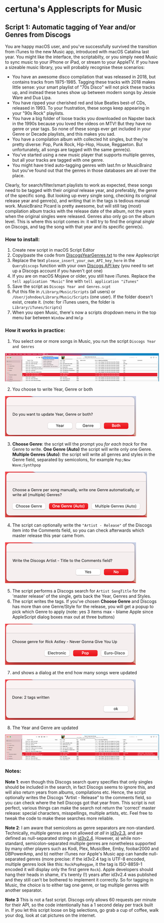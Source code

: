# certuna's Applescripts for Music

## Script 1: Automatic tagging of Year and/or Genres from Discogs

You are happy macOS user, and you've successfully survived the transition from iTunes to the new Music app, introduced with macOS Catalina last year. You might like the interface, the scriptabilty, or you simply need Music to sync music to your iPhone or iPad, or stream to your AppleTV. If you have a sizeable music library, you will probably recognise these scenarios:
- You have an awesome disco compilation that was released in 2018, but contains tracks from 1975-1985. Tagging these tracks with 2018 makes little sense: your smart playlist of "70s Disco" will not pick these tracks up, and instead these tunes show up between modern songs by Jessie Ware and Dua Lipa.
- You have ripped your cherished red and blue Beatles best-of CDs, released in 1993. To your frustration, these songs keep appearing in your "90s Rock" playlists.
- You have a big folder of loose tracks you downloaded on Napster back in the 1990s because you loved the videos on MTV! But they have no genre or year tags. So none of these songs ever get included in your Genre or Decade playlists, and this makes you sad.
- You have a compilation album with collected hit singles, but they're pretty diverse: Pop, Punk Rock, Hip-Hop, House, Reggaeton. But unfortunately, all songs are tagged with the same genre(s).
- You've started using a new music player that supports multiple genres, but all your tracks are tagged with one genre.
- You might have tried auto-tagging genres with last.fm or MusicBrainz but you've found out that the genres in those databases are all over the place.

Clearly, for search/filter/smart playlists to work as expected, these songs need to be tagged with their *original* release year, and preferably, the genre of the specific song. But looking up every single song, checking its original release year and genre(s), and writing that in the tags is tedious manual work. MusicBrainz Picard is pretty awesome, but will still tag (most) compilation album tracks with the release date of the album, not the years when the original singles were released. Genres also only go on the album level. This is where this script comes in: it will try to find the original *single* on Discogs, and tag the song with that year and its specific genre(s).

### How to install:
1. Create new script in macOS Script Editor
2. Copy/paste the code from [DiscogsYearGenres.txt](https://github.com/certuna/Applescripts-for-Music/raw/main/DiscogsYearGenres.txt) to the new Applescript 
3. Replace the text `please_insert_your_own_API_key_here` in the `QueryDiscogs` function with your own [Discogs API key](https://www.discogs.com/settings/developers) (you need to set up a Discogs account if you haven't got one)
4. If you are on macOS Mojave or older, you still have iTunes. Replace the `tell application "Music"` line with `tell application "iTunes"`
4. Save the script as `Discogs Year and Genres.scpt`
5. Put this file in `/Library/Music/Scripts` (all users) or `/User/johndoe/Library/Music/Scripts` (one user). If the folder doesn't exist, create it. (note: for iTunes users, the folder is `Library/iTunes/Scripts`)
6. When you open Music, there's now a scripts dropdown menu in the top menu bar between `Window` and `Help`

### How it works in practice:
1. You select one or more songs in Music, you run the script `Discogs Year and Genres`

![screenshot1](images/1.png)

2. You choose to write Year, Genre or both

![screenshot2](images/2.png)

3. **Choose Genre**: the script will the prompt you *for each track* for the Genre to write. **One Genre (Auto)** the script will write only one Genre. **Multiple Genres (Auto)**: the script will write all genres and styles in the Genre field, separated by semicolons, for example `Pop;New Wave;Synthpop`

![screenshot3](images/3.png)

4. The script can optionally write the `"Artist - Release"` of the Discogs item into the Comments field, so you can check afterwards which master release this year came from.

![screenshot4](images/4.png)

5. The script performs a Discogs search for `Artist SongTitle` for the 'master release' of the single, gets back the Year, Genres and Styles.
6. The script writes the tags. If you've chosen **Choose Genre** and Discogs has more than one Genre/Style for the release, you will get a popup to pick which Genre to apply (note: yes 3 items max - blame Apple since AppleScript dialog boxes max out at three buttons)

![screenshot6](images/6.png)

7. and shows a dialog at the end how many songs were updated

![screenshot7](images/7.png)

8. The Year and Genre are updated

![screenshot8](images/8.png)

### Notes:

**Note 1**: even though this Discogs search query specifies that only singles should be included in the search, in fact Discogs seems to ignore this, and will also return years from albums, compilations etc. Hence, the script optionally writes the Discogs "Artist - Release" to the comments field, so you can check where the hell Discogs got that year from. This script is not perfect, various things can make the search not return the 'correct' master release: special characters, misspellings, multiple artists, etc. Feel free to tweak the code to make these searches more reliable.

**Note 2**: I am aware that semicolons as genre separators are non-standard. Technically, multiple genres are not allowed *at all* in [id3v2.3](https://id3.org/id3v2.3.0#Declared_ID3v2_frames), and are defined as null-separated strings in [id3v2.4](https://id3.org/id3v2.4.0-frames). However, a) while non-standard, semicolon-separated multiple genres are nonetheless supported by many other players such as Kodi, Plex, MusicBee, Emby, foobar2000 and DBPowerAmp, and b) neither iTunes nor Apple's Music app can handle null-separated genres  (more precise: if the id3v2.4 tag is UTF-8 encoded, multiple genres look like this: `RockPopReggae`, it the tag is ISO-8859-1 encoded it will display only the first genre `Rock`). Apple developers should hang their heads in shame, it's twenty (!) years after id3v2.4 was published and they still can't be bothered to implement it correctly. So for tagging in Music, the choice is to either tag one genre, or tag multiple genres with another separator.

**Note 3** This is not a fast script. Discogs only allows 60 requests per minute for their API, so the code intentionally has a 1 second delay per track built in. If you let this script loose on big selections, go grab a cup of coffee, walk your dog, look at cat pictures on the internet.
